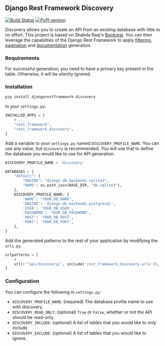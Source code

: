 ## Django Rest Framework Discovery

[![Build Status](https://travis-ci.org/ztroop/django-rest-framework-discovery.svg?branch=master)](https://travis-ci.org/ztroop/django-rest-framework-discovery)
[![PyPI version](https://badge.fury.io/py/djangorestframework-discovery.svg)](https://badge.fury.io/py/djangorestframework-discovery)

Discovery allows you to create an API from an existing database with little to no effort. This project is based on Shabda Raaj's [Bookrest][1]. You can then leverage the capabilties of the Django Rest Framework to apply [filtering][2], [pagination][3] and [documentation][4] generation.

[1]: https://github.com/agiliq/bookrest
[2]: https://django-rest-framework.org/api-guide/filtering/
[3]: https://django-rest-framework.org/api-guide/pagination/
[4]: https://django-rest-framework.org/topics/documenting-your-api/

### Requirements

For successful generation, you need to have a primary key present in the table. Otherwise, it will be silently ignored.

### Installation

```bash
pip install djangorestframework-discovery
```

In your `settings.py`:

```python
INSTALLED_APPS = [
    # ...
    "rest_framework",
    "rest_framework_discovery",
]
```

Add a variable to your `settings.py` named `DISCOVERY_PROFILE_NAME`. You can use any value, but `discovery` is recommended. You will use that to define the database you would like to use for API generation.

```python
DISCOVERY_PROFILE_NAME = 'discovery'

DATABASES = {
    "default": {
        "ENGINE": "django.db.backends.sqlite3",
        "NAME": os.path.join(BASE_DIR, "db.sqlite3"),
    },
    DISCOVERY_PROFILE_NAME: {
        'NAME': 'YOUR_DB_NAME',
        'ENGINE': 'django.db.backends.postgresql',
        'USER': 'YOUR_DB_USER',
        'PASSWORD': 'YOUR_DB_PASSWORD',
        'HOST': 'YOUR_DB_HOST',
        'PORT': 'YOUR_DB_PORT',
    },
}
```

Add the generated patterns to the rest of your application by modifying the `urls.py`.

```python
urlpatterns = [
    # ...
    url(r'^api/discovery/', include('rest_framework_discovery.urls')),
]
```

### Configuration

You can configure the following in `settings.py`:
- `DISCOVERY_PROFILE_NAME`: (required) The database profile name to use with discovery.
- `DISCOVERY_READ_ONLY`: (optional) `True` or `False`, whether or not the API should be read-only.
- `DISCOVERY_INCLUDE`: (optional) A list of tables that you would like to *only* include.
- `DISCOVERY_EXCLUDE`: (optional) A list of tables that you would like to ignore.
